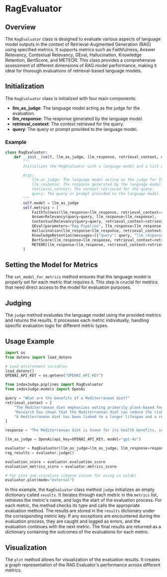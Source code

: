 # RagEvaluator

## Overview

The `RagEvaluator` class is designed to evaluate various aspects of language model outputs in the context of Retrieval-Augmented Generation (RAG) using specified metrics. It supports metrics such as Faithfulness, Answer Relevancy, Contextual Relevancy, GEval, Hallucination, Knowledge Retention, BertScore, and METEOR. This class provides a comprehensive assessment of different dimensions of RAG model performance, making it ideal for thorough evaluations of retrieval-based language models.

## Initialization

The `RagEvaluator` class is initialized with four main components:

- **llm_as_judge**: The language model acting as the judge for the evaluation.
- **llm_response**: The response generated by the language model.
- **retrieval_context**: The context retrieved for the query.
- **query**: The query or prompt provided to the language model.

### Example

```python
class RagEvaluator:
    def __init__(self, llm_as_judge, llm_response, retrieval_context, query):
        """
        Initializes the RagEvaluator with a language model and a list of metrics.

        Args:
            llm_as_judge: The language model acting as the judge for the evaluation.
            llm_response: The response generated by the language model.
            retrieval_context: The context retrieved for the query.
            query: The query or prompt provided to the language model.
        """
        self.model = llm_as_judge
        self.metrics = [
            Faithfulness(llm_response=llm_response, retrieval_context=retrieval_context),
            AnswerRelevancy(query=query, llm_response=llm_response),
            ContextualRelevancy(query=query, retrieval_context=retrieval_context),
            GEval(parameters="Rag Pipeline", llm_response=llm_response, query=query, retrieval_context=retrieval_context),
            Hallucination(llm_response=llm_response, retrieval_context=retrieval_context),
            KnowledgeRetention(messages=[{"query": query, "llm_response": llm_response}]),
            BertScore(llm_response=llm_response, retrieval_context=retrieval_context),
            METEOR(llm_response=llm_response, retrieval_context=retrieval_context),
        ]
```
## Setting the Model for Metrics
The `set_model_for_metrics` method ensures that the language model is properly set for each metric that requires it. This step is crucial for metrics that need direct access to the model for evaluation purposes.
## Judging
The `judge` method evaluates the language model using the provided metrics and returns the results. It processes each metric individually, handling specific evaluation logic for different metric types.
## Usage Example
```python
import os
from dotenv import load_dotenv

# Load environment variables
load_dotenv()
OPENAI_API_KEY = os.getenv("OPENAI_API_KEY")

from indoxJudge.piplines import RagEvaluator
from indoxJudge.models import OpenAi

query = "What are the benefits of a Mediterranean diet?"
retrieval_context = [
    "The Mediterranean diet emphasizes eating primarily plant-based foods...",
    "Research has shown that the Mediterranean diet can reduce the risk of heart disease...",
    "A Mediterranean diet has been linked to a longer lifespan and a reduced risk of chronic diseases..."
]

response = "The Mediterranean diet is known for its health benefits, including reducing the risk of heart disease..."

llm_as_judge = OpenAi(api_key=OPENAI_API_KEY, model="gpt-4o")

evaluator = RagEvaluator(llm_as_judge=llm_as_judge, llm_response=response, retrieval_context=retrieval_context, query=query)
rag_results = evaluator.judge()

evaluation_score = evaluator.evaluation_score
evaluation_metrics_score = evaluator.metrics_score

# For plot and visualize (choose inline for using in colab)
evaluator.plot(mode="external")
```
In this example, the `RagEvaluator` class method `judge` initializes an empty dictionary called `results`. It iterates through each metric in the `metrics` list, retrieves the metric's name, and logs the start of the evaluation process. For each metric, the method checks its type and calls the appropriate evaluation method. The results are stored in the `results` dictionary under the corresponding metric key.
If any exceptions are encountered during the evaluation process, they are caught and logged as errors, and the evaluation continues with the next metric. The final results are returned as a dictionary containing the outcomes of the evaluations for each metric.

## Visualization
The `plot` method allows for visualization of the evaluation results. It creates a graph representation of the RAG Evaluator's performance across different metrics.
